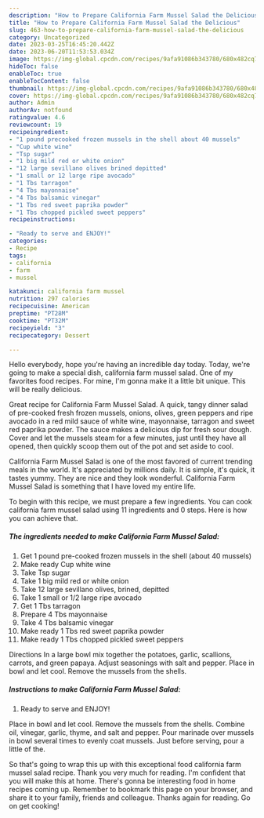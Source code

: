 ```yaml
---
description: "How to Prepare California Farm Mussel Salad the Delicious"
title: "How to Prepare California Farm Mussel Salad the Delicious"
slug: 463-how-to-prepare-california-farm-mussel-salad-the-delicious
category: Uncategorized
date: 2023-03-25T16:45:20.442Z
date: 2023-06-20T11:53:53.034Z
image: https://img-global.cpcdn.com/recipes/9afa91086b343780/680x482cq70/california-farm-mussel-salad-recipe-main-photo.jpg
hideToc: false
enableToc: true
enableTocContent: false
thumbnail: https://img-global.cpcdn.com/recipes/9afa91086b343780/680x482cq70/california-farm-mussel-salad-recipe-main-photo.jpg
cover: https://img-global.cpcdn.com/recipes/9afa91086b343780/680x482cq70/california-farm-mussel-salad-recipe-main-photo.jpg
author: Admin
authorAv: notfound
ratingvalue: 4.6
reviewcount: 19
recipeingredient:
- "1 pound precooked frozen mussels in the shell about 40 mussels"
- "Cup white wine"
- "Tsp sugar"
- "1 big mild red or white onion"
- "12 large sevillano olives brined depitted"
- "1 small or 12 large ripe avocado"
- "1 Tbs tarragon"
- "4 Tbs mayonnaise"
- "4 Tbs balsamic vinegar"
- "1 Tbs red sweet paprika powder"
- "1 Tbs chopped pickled sweet peppers"
recipeinstructions:

- "Ready to serve and ENJOY!"
categories:
- Recipe
tags:
- california
- farm
- mussel

katakunci: california farm mussel 
nutrition: 297 calories
recipecuisine: American
preptime: "PT28M"
cooktime: "PT32M"
recipeyield: "3"
recipecategory: Dessert

---
```



Hello everybody, hope you're having an incredible day today. Today, we're going to make a special dish, california farm mussel salad. One of my favorites food recipes. For mine, I'm gonna make it a little bit unique. This will be really delicious.

Great recipe for California Farm Mussel Salad. A quick, tangy dinner salad of pre-cooked fresh frozen mussels, onions, olives, green peppers and ripe avocado in a red mild sauce of white wine, mayonnaise, tarragon and sweet red paprika powder. The sauce makes a delicious dip for fresh sour dough. Cover and let the mussels steam for a few minutes, just until they have all opened, then quickly scoop them out of the pot and set aside to cool.

California Farm Mussel Salad is one of the most favored of current trending meals in the world. It's appreciated by millions daily. It is simple, it's quick, it tastes yummy. They are nice and they look wonderful. California Farm Mussel Salad is something that I have loved my entire life.


To begin with this recipe, we must prepare a few ingredients. You can cook california farm mussel salad using 11 ingredients and 0 steps. Here is how you can achieve that.

<!--inarticleads1-->

##### The ingredients needed to make California Farm Mussel Salad:

1. Get 1 pound pre-cooked frozen mussels in the shell (about 40 mussels)
1. Make ready Cup white wine
1. Take Tsp sugar
1. Take 1 big mild red or white onion
1. Take 12 large sevillano olives, brined, depitted
1. Take 1 small or 1/2 large ripe avocado
1. Get 1 Tbs tarragon
1. Prepare 4 Tbs mayonnaise
1. Take 4 Tbs balsamic vinegar
1. Make ready 1 Tbs red sweet paprika powder
1. Make ready 1 Tbs chopped pickled sweet peppers


Directions In a large bowl mix together the potatoes, garlic, scallions, carrots, and green papaya. Adjust seasonings with salt and pepper. Place in bowl and let cool. Remove the mussels from the shells. 

<!--inarticleads2-->

##### Instructions to make California Farm Mussel Salad:


1. Ready to serve and ENJOY!

Place in bowl and let cool. Remove the mussels from the shells. Combine oil, vinegar, garlic, thyme, and salt and pepper. Pour marinade over mussels in bowl several times to evenly coat mussels. Just before serving, pour a little of the. 

So that's going to wrap this up with this exceptional food california farm mussel salad recipe. Thank you very much for reading. I'm confident that you will make this at home. There's gonna be interesting food in home recipes coming up. Remember to bookmark this page on your browser, and share it to your family, friends and colleague. Thanks again for reading. Go on get cooking!
